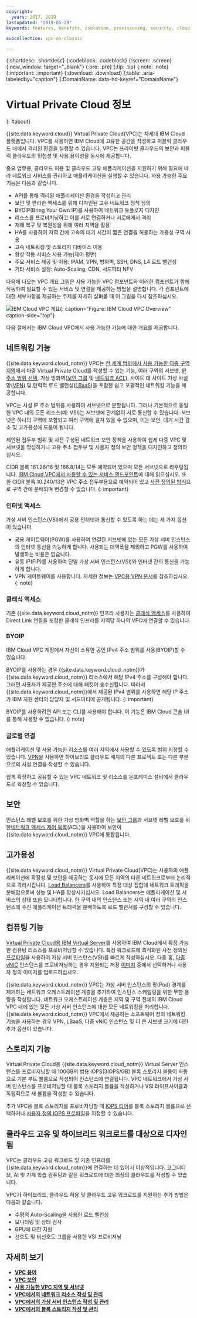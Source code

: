 ```yaml
---
copyright:
  years: 2017, 2019
lastupdated: "2019-05-29"
keywords: features, benefits, isolation, provisioning, security, cloud-native, workloads, BYOIP, vpc

subcollection: vpc-on-classic

---
```


{:shortdesc: .shortdesc}
{:codeblock: .codeblock}
{:screen: .screen}
{:new_window: target="_blank"}
{:pre: .pre}
{:tip: .tip}
{:note: .note}
{:important: .important}
{:download: .download}
{:table: .aria-labeledby="caption"}
{:DomainName: data-hd-keyref="DomainName"}

# Virtual Private Cloud 정보
{: #about}

{{site.data.keyword.cloud}} Virtual Private Cloud(VPC)는 차세대 IBM Cloud 플랫폼입니다. VPC를 사용하면 IBM Cloud에 고유한 공간을 작성하고 퍼블릭 클라우드 내에서 격리된 환경을 실행할 수 있습니다. VPC는 프라이빗 클라우드의 보안과 퍼블릭 클라우드의 민첩성 및 사용 용이성을 동시에 제공합니다.

중요 업무용, 클라우드 허용 및 클라우드 고유 애플리케이션을 지원하기 위해 필요에 따라 네트워크 서비스를 관리하고 애플리케이션을 실행할 수 있습니다. 사용 가능한 주요 기능은 다음과 같습니다.

* API를 통해 격리된 애플리케이션 환경을 작성하고 관리
* 보안 및 편리한 액세스를 위해 디자인된 고유 네트워크 정책 정의
* BYOIP(Bring Your Own IP)를 사용하여 네트워크 토폴로지 디자인
* 리소스를 프로비저닝하고 이를 서로 연결하거나 서로에게서 격리
* 재해 복구 및 복원성을 위해 여러 지역을 활용
* HA를 사용하여 지역 간에 고속의 대기 시간이 짧은 연결을 허용하는 가용성 구역 사용
* 고속 네트워킹 및 스토리지 디바이스 이용
* 항상 작동 서비스 사용 가능(제어 평면)
* 주요 서비스 제공 및 이용: IPAM, VPN, 방화벽, SSH, DNS, L4 로드 밸런싱
* 기타 서비스 설정: Auto-Scaling, CDN, 서드파티 NFV

다음에 나오는 VPC 개요 그림은 사용 가능한 VPC 컴포넌트와 이러한 컴포넌트가 함께 작동하여 필요할 수 있는 서비스 및 연결을 제공하는 방법을 설명합니다. 각 컴포넌트에 대한 세부사항을 제공하는 주제를 자세히 살펴볼 때 이 그림을 다시 참조하십시오.

![IBM Cloud VPC 개요](images/vpc-experience-simple.svg "IBM Cloud VPC 개요"){: caption="Figure: IBM Cloud VPC Overview" caption-side="top"}

다음 절에서는 IBM Cloud VPC에서 사용 가능한 기능에 대한 개요를 제공합니다.

## 네트워킹 기능

{{site.data.keyword.cloud_notm}} VPC는 [전 세계 범위에서 사용 가능한 다중 구역 지역](/docs/vpc-on-classic?topic=vpc-on-classic-creating-a-vpc-in-a-different-region)에서 다중 Virtual Private Cloud를 작성할 수 있는 기능, 여러 구역의 서브넷, [IP 주소 범위 선택](/docs/vpc-on-classic-network?topic=vpc-on-classic-network-working-with-ip-address-ranges-address-prefixes-regions-and-subnets), 가상 방화벽([보안 그룹](/docs/vpc-on-classic-network?topic=vpc-on-classic-network-using-security-groups) 및 [네트워크 ACL](/docs/vpc-on-classic-network?topic=vpc-on-classic-network-setting-up-network-acls)), 사이트 대 사이트 가상 사설망([VPN](/docs/vpc-on-classic-network?topic=vpc-on-classic-network---using-vpn-with-your-vpc)) 및 탄력적 로드 밸런싱([LBaaS](/docs/vpc-on-classic-network?topic=vpc-on-classic-network---using-load-balancers-in-ibm-cloud-vpc))을 포함한 쉽고 포괄적인 네트워킹 기능을 제공합니다.

VPC는 사설 IP 주소 범위를 사용하여 서브넷으로 분할됩니다. 그러나 기본적으로 동일한 VPC 내의 모든 리소스(예: VSI)는 서브넷에 관계없이 서로 통신할 수 있습니다. 서브넷은 하나의 구역에 포함되고 여러 구역에 걸쳐 있을 수 없으며, 이는 보안, 대기 시간 감소 및 고가용성에 도움이 됩니다. 

제안된 접두부 범위 및 사전 구성된 네트워크 보안 정책을 사용하여 쉽게 다중 VPC 및 서브넷을 작성하거나 고유 주소 접두부 및 사용자 정의 보안 정책을 디자인하고 정의하십시오. 

CIDR 블록 161.26/16 및 166.8/14는 모두 예약되어 있으며 모든 서브넷으로 라우팅됩니다. [IBM Cloud VPC에서 사용할 수 있는 서비스 엔드포인트](/docs/vpc-on-classic?topic=vpc-on-classic-service-endpoints-available-for-ibm-cloud-vpc)에 대해 읽으십시오. 또한 CIDR 블록 10.240/13은 VPC 주소 접두부용으로 예약되어 있고 [사전 정의된 방식](/docs/vpc-on-classic-network?topic=vpc-on-classic-network-working-with-ip-address-ranges-address-prefixes-regions-and-subnets#ibm-cloud-vpc-and-address-prefixes)으로 구역 간에 분배되며 변경할 수 없습니다.
{: important}

### 인터넷 액세스

가상 서버 인스턴스(VSI)에서 공용 인터넷과 통신할 수 있도록 하는 데는 세 가지 옵션이 있습니다. 
* 공용 게이트웨이(PGW)를 사용하여 연결된 서브넷에 있는 모든 가상 서버 인스턴스의 인터넷 통신을 가능하게 합니다. 사용되는 대역폭을 제외하고 PGW를 사용하여 발생하는 비용은 없습니다.
* 유동 IP(FIP)를 사용하여 단일 가상 서버 인스턴스(VSI)와 인터넷 간의 통신을 가능하게 합니다. 
* VPN 게이트웨이를 사용합니다. 자세한 정보는 [VPC용 VPN 문서](/docs/vpc-on-classic-network?topic=vpc-on-classic-network---using-vpn-with-your-vpc#--using-vpn-with-your-vpc)를 참조하십시오.
{: note}

### 클래식 액세스

기존 {{site.data.keyword.cloud_notm}} 인프라 사용자는 [클래식 액세스](/docs/vpc-on-classic?topic=vpc-on-classic-setting-up-access-to-your-classic-infrastructure-from-vpc)를 사용하여 Direct Link 연결을 포함한 클래식 인프라를 지역당 하나의 VPC에 연결할 수 있습니다.

### BYOIP

IBM Cloud VPC 계정에서 자신이 소유한 공인 IPv4 주소 범위를 사용(BYOIP)할 수 있습니다.

BYOIP를 사용하는 경우 {{site.data.keyword.cloud_notm}}가 {{site.data.keyword.cloud_notm}} 리소스에서 해당 IPv4 주소를 구성해야 합니다. 그러면 사용자가 제공한 주소에 대해 패킷이 송수신됩니다. 따라서 {{site.data.keyword.cloud_notm}}에서 제공된 IPv4 범위를 사용하면 해당 IP 주소가 IBM 지원 센터의 담당자 및 서드파티에 공개됩니다.
{: important}

BYOIP를 사용하려면 API 또는 CLI를 사용해야 합니다. 이 기능은 IBM Cloud 콘솔 UI를 통해 사용할 수 없습니다.
{: note}

### 글로벌 연결

애플리케이션 및 사용 가능한 리소스를 여러 지역에서 사용할 수 있도록 범위 지정할 수 있습니다. [VPN](/docs/vpc-on-classic-network?topic=vpc-on-classic-network---using-vpn-with-your-vpc)을 사용하면 하이브리드 클라우드 배치의 다른 프로젝트 또는 다른 부분으로의 사설 연결을 작성할 수 있습니다.

쉽게 확장하고 공유할 수 있는 VPC 네트워크 및 리소스를 온프레미스 설비에서 클라우드로 확장할 수 있습니다.

## 보안

인스턴스 레벨 보호를 위한 가상 방화벽 역할을 하는 [보안 그룹](/docs/vpc-on-classic-network?topic=vpc-on-classic-network-using-security-groups)과 서브넷 레벨 보호를 위한[네트워크 액세스 제어 목록](/docs/vpc-on-classic-network?topic=vpc-on-classic-network-setting-up-network-acls)(ACL)을 사용하여 보안이 {{site.data.keyword.cloud_notm}} VPC에 통합됩니다.

## 고가용성

{{site.data.keyword.cloud_notm}} Virtual Private Cloud(VPC)는 사용자의 애플리케이션에 확장성 및 보안을 제공하는 동시에 모든 지역의 다른 네트워크로부터 논리적으로 격리시킵니다. [Load Balancers](/docs/vpc-on-classic-network?topic=vpc-on-classic-network---using-load-balancers-in-ibm-cloud-vpc)를 사용하여 특정 대상 집합에 네트워크 트래픽을 분배함으로써 성능 및 HA를 향상시키십시오. Load Balancers는 애플리케이션 및 서비스의 상태 또한 모니터합니다. 한 구역 내의 인스턴스 또는 지역 내 여러 구역의 인스턴스에 수신 애플리케이션 트래픽을 분배하도록 로드 밸런서를 구성할 수 있습니다.

## 컴퓨팅 기능

[Virtual Private Cloud용 IBM Virtual Server](/docs/vpc-on-classic-vsi?topic=vpc-on-classic-vsi-virtual-private-cloud)를 사용하여 IBM Cloud에서 확장 가능한 컴퓨팅 리소스를 프로비저닝할 수 있습니다. 특정 워크로드에 최적화된 사전 정의된 [프로파일](/docs/vpc-on-classic-vsi?topic=vpc-on-classic-vsi-profiles)을 사용하여 가상 서버 인스턴스(VSI)를 빠르게 작성하십시오. 다중 홈, [다중 vNIC](/docs/vpc-on-classic-vsi?topic=vpc-on-classic-vsi-network-security-options) 인스턴스를 프로비저닝하는 경우 지원되는 저장 [이미지](/docs/vpc-on-classic-vsi?topic=vpc-on-classic-vsi-images) 중에서 선택하거나 사용자 정의 이미지를 업로드하십시오.

{{site.data.keyword.cloud_notm}} VPC는 가상 서버 인스턴스의 팟(Pod) 경계를 제거하는 네트워크 오케스트레이션 계층을 추가하여 인스턴스 스케일링을 위한 무한 용량을 작성합니다. 네트워크 오케스트레이션 계층은 지역 및 구역 전체의 IBM Cloud VPC 내에 있는 모든 가상 서버 인스턴스에 대한 모든 네트워킹을 처리합니다. {{site.data.keyword.cloud_notm}} VPC에서 제공하는 소프트웨어 정의 네트워킹 기능을 사용하는 경우 VPN, LBaaS, 다중 vNIC 인스턴스 및 더 큰 서브넷 크기에 대한 추가 옵션이 있습니다.

## 스토리지 기능

Virtual Private Cloud용 {{site.data.keyword.cloud_notm}} Virtual Server 인스턴스를 프로비저닝할 때 100GB의 범용 IOPS(3IOPS/GB) 블록 스토리지 볼륨이 자동으로 기본 부트 볼륨으로 작성되어 인스턴스에 연결됩니다. VPC 네트워크에서 가상 서버 인스턴스를 프로비저닝할 때 블록 스토리지 볼륨을 작성하거나 VSI 라이프사이클과 독립적으로 새 볼륨을 작성할 수 있습니다.

추가 VPC용 블록 스토리지를 프로비저닝할 때 [IOPS 티어](/docs/vpc-on-classic-block-storage?topic=vpc-on-classic-block-storage-block-storage-about#tiers)를 블록 스토리지 볼륨으로 선택하거나 [사용자 정의 IOPS 프로파일](/docs/vpc-on-classic-block-storage?topic=vpc-on-classic-block-storage-block-storage-about#custom)을 지정할 수 있습니다.

## 클라우드 고유 및 하이브리드 워크로드를 대상으로 디자인됨

VPC는 클라우드 고유 워크로드 및 기존 인프라를 {{site.data.keyword.cloud_notm}}에 연결하는 데 있어서 이상적입니다. 코그너티브, AI 및 기계 학습 컴퓨팅과 같은 워크로드에 대한 최상의 클라우드를 작성할 수 있습니다. 

VPC가 하이브리드, 클라우드 허용 및 클라우드 고유 워크로드를 지원하는 추가 방법은 다음과 같습니다. 

* 수평적 Auto-Scaling을 사용한 로드 밸런싱
* 모니터링 및 상태 검사
* GPU에 대한 지원
* 선호도 및 비선호도 그룹을 사용한 VSI 프로비저닝

## 자세히 보기

* [**VPC 용어**](/docs/vpc-on-classic?topic=vpc-on-classic-vpc-glossary)
* [**VPC 보안**](/docs/vpc-on-classic-network?topic=vpc-on-classic-network-security-in-your-ibm-cloud-vpc#security-in-your-ibm-cloud-vpc)
* [**사용 가능한 VPC 지역 및 서브넷**](/docs/vpc-on-classic-network?topic=vpc-on-classic-network-working-with-ip-address-ranges-address-prefixes-regions-and-subnets)
* [**VPC에서의 네트워크 리소스 작성 및 관리**](/docs/vpc-on-classic?topic=vpc-on-classic-creating-and-managing-network-resources-in-vpc)
* [**VPC에서의 가상 서버 인스턴스 작성 및 관리**](/docs/vpc-on-classic?topic=vpc-on-classic-creating-and-managing-virtual-server-instances)
* [**VPC에서의 블록 스토리지 작성 및 관리**](/docs/vpc-on-classic?topic=vpc-on-classic-creating-and-managing-storage-in-vpc)
